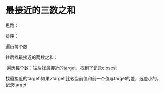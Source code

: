 # 最接近的三数之和

思路：

排序：

遍历每个数

往后找最接近的两数之和：

​	遍历每个数：往后找最接近的target，找到了记录closest

找最接近的target:如果>target,比较当前值和前一个值与target的差，选差小的，记录target




